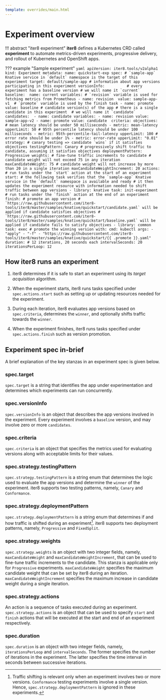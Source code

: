 ```yaml
---
template: overrides/main.html
---
```


# Experiment overview

!!! abstract "iter8 experiment"
    **iter8** defines a Kubernetes CRD called **experiment** to automate metrics-driven experiments, progressive delivery, and rollout of Kubernetes and OpenShift apps.

??? example "Sample experiment"
    ```yaml
    apiVersion: iter8.tools/v2alpha1
    kind: Experiment
    metadata:
      name: quickstart-exp
    spec:
      # `sample-app` Knative service in `default` namespace is the target of this experiment
      target: default/sample-app
      # information about app versions participating in this experiment
      versionInfo:         
        # every experiment has a baseline version
        # we will name it `current`
        baseline: 
          name: current
          variables:
          # `revision` variable is used for fetching metrics from Prometheus
          - name: revision 
            value: sample-app-v1 
          # `promote` variable is used by the finish task
          - name: promote
            value: baseline
        # candidate version(s) of the app
        # there is a single candidate in this experiment 
        # we will name it `candidate`
        candidates: 
        - name: candidate
          variables:
          - name: revision
            value: sample-app-v2
          - name: promote
            value: candidate 
      criteria:
        objectives: 
        # mean latency should be under 50 milliseconds
        - metric: mean-latency
          upperLimit: 50
        # 95th percentile latency should be under 100 milliseconds
        - metric: 95th-percentile-tail-latency
          upperLimit: 100
        # error rate should be under 1%
        - metric: error-rate
          upperLimit: "0.01"
      strategy:
        # canary testing => candidate `wins` if it satisfies objectives
        testingPattern: Canary
        # progressively shift traffic to candidate, assuming it satisfies objectives
        deploymentPattern: Progressive
        weights: # fine-tune traffic increments to candidate
          # candidate weight will not exceed 75 in any iteration
          maxCandidateWeight: 75
          # candidate weight will not increase by more than 20 in a single iteration
          maxCandidateWeightIncrement: 20
        actions:
          # run tasks under the `start` action at the start of an experiment   
          start:
          # the following task verifies that the `sample-app` Knative service in the `default` namespace is available and ready
          # it then updates the experiment resource with information needed to shift traffic between app versions
          - library: knative
            task: init-experiment
          # run tasks under the `finish` action at the end of an experiment   
          finish:
          # promote an app version
          # `https://raw.githubusercontent.com/iter8-tools/iter8/master/samples/knative/quickstart/candidate.yaml` will be applied if candidate satisfies objectives
          # `https://raw.githubusercontent.com/iter8-tools/iter8/master/samples/knative/quickstart/baseline.yaml` will be applied if candidate fails to satisfy objectives
          - library: common
            task: exec # promote the winning version
            with:
              cmd: kubectl
              args:
              - "apply"
              - "-f"
              - "https://raw.githubusercontent.com/iter8-tools/iter8/master/samples/knative/quickstart/{{ .promote }}.yaml"
      duration: # 12 iterations, 20 seconds each
        intervalSeconds: 20
        iterationsPerLoop: 12
    ```

## How iter8 runs an experiment
1. iter8 determines if it is safe to start an experiment using its *target acquisition* algorithm.

2. When the experiment starts, iter8 runs tasks specified under `spec.actions.start` such as setting up or updating resources needed for the experiment.

3. During each iteration, iter8 evaluates app versions based on `spec.criteria`, determines the `winner`, and optionally shifts traffic towards the `winner`.

4. When the experiment finishes, iter8 runs tasks specified under `spec.actions.finish` such as version promotion.

## Experiment spec in-brief
A brief explanation of the key stanzas in an experiment spec is given below.

### spec.target

`spec.target` is a string that identifies the app under experimentation and determines which experiments can run concurrently.

### spec.versionInfo

`spec.versionInfo` is an object that describes the app versions involved in the experiment. Every experiment involves a `baseline` version, and may involve zero or more `candidates`.

### spec.criteria

`spec.criteria` is an object that specifies the metrics used for evaluating versions along with acceptable limits for their values.

### spec.strategy.testingPattern

`spec.strategy.testingPattern` is a string enum that determines the logic used to evaluate the app versions and determine the `winner` of the experiment. iter8 supports two testing patterns, namely, `Canary` and `Conformance`.

### spec.strategy.deploymentPattern

`spec.strategy.deploymentPattern` is a string enum that determines if and how traffic is shifted during an experiment[^1]. iter8 supports two deployment patterns, namely, `Progressive` and `FixedSplit`.

### spec.strategy.weights

`spec.strategy.weights` is an object with  two integer fields, namely, `maxCandidateWeight` and `maxCandidateWeightIncrement`, that can be used to fine-tune traffic increments to the candidate. This stanza is applicable only for `Progressive` experiments. `maxCandidateWeight` specifies the maximum candidate weight that can be set by iter8 during an iteration. `maxCandidateWeightIncrement` specifies the maximum increase in candidate weight during a single iteration.

### spec.strategy.actions

An action is a sequence of tasks executed during an experiment. `spec.strategy.actions` is an object that can be used to specify `start` and `finish` actions that will be executed at the start and end of an experiment respectively.

### spec.duration

`spec.duration` is an object with two integer fields, namely, `iterationsPerLoop` and `intervalSeconds`. The former specifies the number of iterations in the experiment. The latter specifies the time interval in seconds between successive iterations.

[^1]: Traffic shifting is relevant only when an experiment involves two or more versions. `Conformance` testing experiments involve a single version. Hence, `spec.strategy.deploymentPattern` is ignored in these experiments.